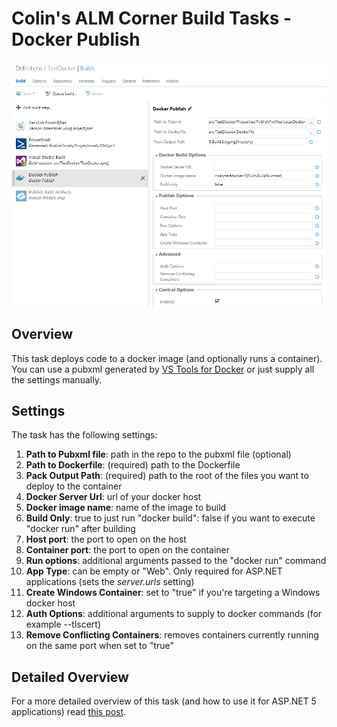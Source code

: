 # Colin's ALM Corner Build Tasks - Docker Publish

![Docker Publish Task](../../docs/dockerPublish.png)

## Overview
This task deploys code to a docker image (and optionally runs a container). You can use a pubxml generated by [VS Tools for Docker](https://visualstudiogallery.msdn.microsoft.com/0f5b2caa-ea00-41c8-b8a2-058c7da0b3e4) or just supply all the settings manually.

## Settings
The task has the following settings:

1. **Path to Pubxml file**: path in the repo to the pubxml file (optional)
2. **Path to Dockerfile**: (required) path to the Dockerfile
3. **Pack Output Path**: (required) path to the root of the files you want to deploy to the container
4. **Docker Server Url**: url of your docker host
5. **Docker image name**: name of the image to build
6. **Build Only**: true to just run "docker build": false if you want to execute "docker run" after building
7. **Host port**: the port to open on the host
5. **Container port**: the port to open on the container
8. **Run options**: additional arguments passed to the "docker run" command
9. **App Type**: can be empty or "Web". Only required for ASP.NET applications (sets the _server.urls_ setting)
10. **Create Windows Container**: set to "true" if you're targeting a Windows docker host
11. **Auth Options**: additional arguments to supply to docker commands (for example --tlscert)
12. **Remove Conflicting Containers**: removes containers currently running on the same port when set to "true"

## Detailed Overview
For a more detailed overview of this task (and how to use it for ASP.NET 5 applications) read [this post]().
